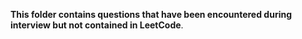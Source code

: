 __This folder contains questions that have been encountered during interview but not contained in LeetCode__. 
